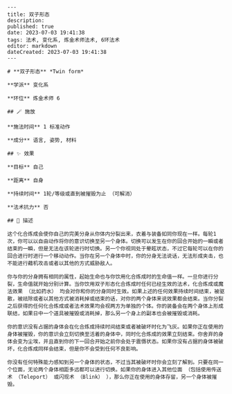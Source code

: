 
    ---
    title: 双子形态
    description: 
    published: true
    date: 2023-07-03 19:41:38
    tags: 法术, 变化系, 炼金术师法术, 6环法术
    editor: markdown
    dateCreated: 2023-07-03 19:41:38
    ---

    # **双子形态** *Twin form*

    **学派** 变化系 

    **环位** 炼金术师 6

    ## 🪄 施放

    **施法时间** 1 标准动作

    **成分** 语言, 姿势, 材料

    ## ✨ 效果 

    **目标** 自己 

    **距离** 自身  

    **持续时间** 1轮/等级或直到被摧毁为止 （可解消） 

    **法术抗力** 否

    ## 📖 描述

    这个化合炼成会使你自己的完美分身从你体内分裂出来，衣着与装备如同你现在一样。每轮1次，你可以以自由动作将你的意识切换至另一个身体。切换可以发生在你的回合开始的一瞬或者结束的一瞬，但是无法在该轮进行时切换。另一个你视同处于晕眩状态，不过它每轮可以在你的回合进行时进行一个移动动作。当你在另一个身体中时，你的分身无法说话，无法形成夹击，也不能进行藉机攻击或者以其他的方式威胁敌人。

    你与你的分身拥有相同的属性，起始生命也与你饮用化合炼成时的生命值一样。一旦你进行分裂，生命值就开始分别计算。当你饮用双子形态化合炼成时任何已经生效的法术，化合炼成或魔法效果 （比如药水） 均会对你和你的分身同时生效。如果上述的任何效果持续时间结束，被驱散，被祛除或者以其他方式被消耗掉或结束的话，对你的两个身体来说效果都会结束。当你分裂之后获得的任何化合炼成或者法术效果均会视两方为单独的个体。你的装备会在两个身体上形成联结，如果日中一个道具被摧毁或消耗掉，那么另一个身上的副本也会被摧毁或消耗。

    你的意识没有占据的身体会在化合炼成持续时间结束或者被破坏时化为飞灰。如果你正在使用的身体被摧毁，你的意识会立刻切换至活着的身体中，同时化合炼成的效果立刻结束。你舍弃的身体会变为尘埃，并且直到你的下一回合开始之前你会处于震慑状态。如果你没有占据的身体被破坏，化合炼成同样会结束，但是你不会受到任何不良影响。

    你没有任何特殊能力感知到另一个身体的状态，不过当其被破坏时你会立刻了解到。只要在同一个位面，无论两个身体相距多远都可以进行切换。如果你的身体进入其他位面 （包括使用传送术 （Teleport） 或闪现术 （Blink） ），那么你正在使用的身体存留，另一个身体被摧毁。
    